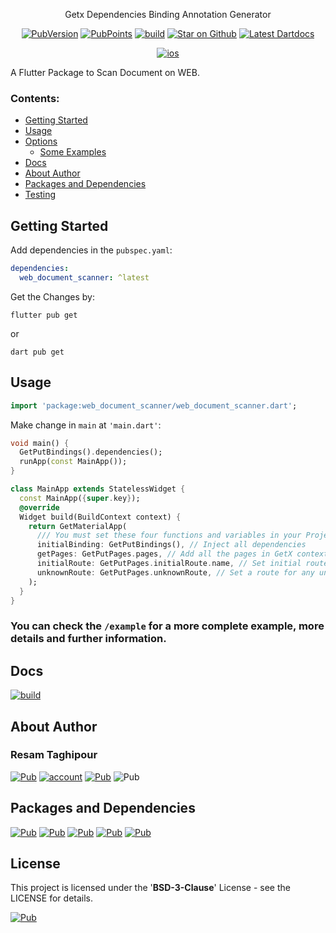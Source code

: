 
<p align="center">
  Getx Dependencies Binding Annotation Generator
</p>
<p align="center">
  <!-- Pub Version -->
  <a href="https://pub.dev/packages/web_document_scanner"><img src="https://img.shields.io/pub/v/web_document_scanner?logo=dart" alt="PubVersion"></a>
  <!-- Pub Points} -->
  <a href="https://pub.dev/packages/web_document_scanner"><img src="https://img.shields.io/pub/points/web_document_scanner?logo=dart" alt="PubPoints"></a>
  <!-- GitHub Repo -->
  <a href="https://github.com/reesaam/web_document_scanner"><img src="https://img.shields.io/badge/repo-Web_Document_Scanner-yellowgreen?logo=github" alt="build"></a>
  <!-- GitHub Stars -->
  <a href="https://github.com/reesaam/web_document_scanner"><img src="https://img.shields.io/github/stars/felangel/bloc.svg?style=flat&logo=github&colorB=deeppink&label=stars" alt="Star on Github"></a>
  <!-- DartDoc -->
  <a href="https://pub.dev/documentation/web_document_scanner/latest"><img src="https://img.shields.io/badge/dartdocs-latest-blue.svg" alt="Latest Dartdocs"></a>
</p>
<p align="center">
  <a href="https://github.com/reesaam/web_document_scanner"><img src="https://img.shields.io/badge/Web-black" alt="ios"></a>

</p>

A Flutter Package to Scan Document on WEB.

### Contents:
* [Getting Started](#Getting-Started)
* [Usage](#Usage)
* [Options](#Options)
  * [Some Examples](#Some-Examples)
* [Docs](#Docs)
* [About Author](#About-Author)
* [Packages and Dependencies](#Packages-and-Dependencies)
* [Testing](#Testing)

## Getting Started

Add dependencies in the `pubspec.yaml`:
```yaml
dependencies:
  web_document_scanner: ^latest
```

Get the Changes by:
```shell
flutter pub get
```
or
```shell
dart pub get
```

## Usage

```dart
import 'package:web_document_scanner/web_document_scanner.dart';
```

Make change in `main` at `'main.dart'`:
```dart
void main() {
  GetPutBindings().dependencies();
  runApp(const MainApp());
}

class MainApp extends StatelessWidget {
  const MainApp({super.key});
  @override
  Widget build(BuildContext context) {
    return GetMaterialApp(
      /// You must set these four functions and variables in your Project
      initialBinding: GetPutBindings(), // Inject all dependencies
      getPages: GetPutPages.pages, // Add all the pages in GetX context
      initialRoute: GetPutPages.initialRoute.name, // Set initial route
      unknownRoute: GetPutPages.unknownRoute, // Set a route for any unknown or undefined route in the app
    );
  }
}
```

### You can check the `/example` for a more complete example, more details and further information.

## Docs
<a href="https://github.com/reesaam/web_document_scanner/tree/main/generator/doc/api"><img src="https://img.shields.io/badge/GitHub-Docs_Repository-important?logo=github" alt="build"></a>

## About Author

### Resam Taghipour
<a href="https://www.resam.site"><img src="https://img.shields.io/badge/Website-resam.site-blue" alt="Pub"></a>
<a href="https://github.com/reesaam"><img src="https://img.shields.io/badge/GitHub-reesaam-black?style=flat&logo=github&link=https%3A%2F%2Fgithub.com%2Freesaam" alt="account"></a>
<a href="https://www.linkedin.com/in/resam"><img src="https://img.shields.io/badge/LinkedIn-resam-blue?logo=linkedin" alt="Pub"></a>
<a><img src="https://img.shields.io/badge/Email-resam@resam.site-important?logo=maildotru" alt="Pub"></a>


## Packages and Dependencies
<a href="https://dart.dev"><img src="https://img.shields.io/badge/Dart-red?logo=dart" alt="Pub"></a>
<a href="https://flutter.dev"><img src="https://img.shields.io/badge/Flutter-blue?logo=flutter" alt="Pub"></a>
<a href="https://pub.dev/packages/get"><img src="https://img.shields.io/badge/pub-GetX-blue?logo=dart" alt="Pub"></a>
<a href="https://pub.dev/packages/build_runner"><img src="https://img.shields.io/badge/pub-BuildRunner-red?logo=dart" alt="Pub"></a>
<a href="https://pub.dev/packages/dartdoc"><img src="https://img.shields.io/badge/pub-DartDoc-red?logo=dart" alt="Pub"></a>

## License
This project is licensed under the '**BSD-3-Clause**' License - see the LICENSE for details.

<a href="https://pub.dev/packages/web_document_scanner/license"><img src="https://img.shields.io/badge/LICENSE-blue" alt="Pub"></a>